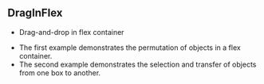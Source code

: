 ## DragInFlex
- Drag-and-drop in flex container
+ The first example demonstrates the permutation of objects in a flex container.
+ The second example demonstrates the selection and transfer of objects from one box to another.
